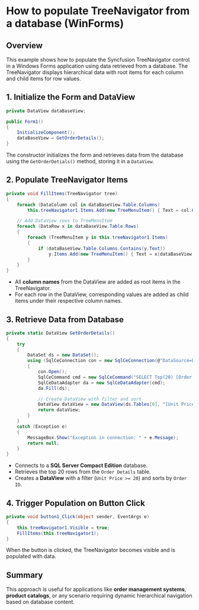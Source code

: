 # How to populate TreeNavigator from a database (WinForms)
## Overview 
This example shows how to populate the Syncfusion TreeNavigator control in a Windows Forms application using data retrieved from a database. The TreeNavigator displays hierarchical data with root items for each column and child items for row values.

## 1. Initialize the Form and DataView
```csharp
private DataView dataBaseView;

public Form1()
{
    InitializeComponent();
    dataBaseView = GetOrderDetails();
}
```
The constructor initializes the form and retrieves data from the database using the `GetOrderDetials()` method, storing it in a `DataView`.

## 2. Populate TreeNavigator Items
```csharp
private void FillItems(TreeNavigator tree)
{
    foreach (DataColumn col in dataBaseView.Table.Columns)
        this.treeNavigator1.Items.Add(new TreeMenuItem() { Text = col.ColumnName });

    // Add DataView rows to TreeMenuItem
    foreach (DataRow x in dataBaseView.Table.Rows)
    {
        foreach (TreeMenuItem y in this.treeNavigator1.Items)
        {
            if (dataBaseView.Table.Columns.Contains(y.Text))
                y.Items.Add(new TreeMenuItem() { Text = x[dataBaseView.Table.Columns[y.Text]].ToString() });
        }
    }
}
```
- All **column names** from the DataView are added as root items in the TreeNavigator.
- For each row in the DataView, corresponding values are added as child items under their respective column names.

## 3. Retrieve Data from Database
```csharp
private static DataView GetOrderDetails()
{
    try
    {
        DataSet ds = new DataSet();
        using (SqlCeConnection con = new SqlCeConnection(@"DataSource=Data\Northwind.sdf"))
        {
            con.Open();
            SqlCeCommand cmd = new SqlCeCommand("SELECT Top(20) [Order ID], [Product ID], [ColumnName], [Unit Price], Quantity FROM [Order Details]", con);
            SqlCeDataAdapter da = new SqlCeDataAdapter(cmd);
            da.Fill(ds);

            // Create DataView with filter and sort
            DataView dataView = new DataView(ds.Tables[0], "[Unit Price] >= 20", "[Order ID]", DataViewRowState.CurrentRows);
            return dataView;
        }
    }
    catch (Exception e)
    {
        MessageBox.Show("Exception in connection: " + e.Message);
        return null;
    }
}
```
- Connects to a **SQL Server Compact Edition** database.
- Retrieves the top 20 rows from the `Order Details` table.
- Creates a **DataView** with a filter (`Unit Price >= 20`) and sorts by `Order ID`.

## 4. Trigger Population on Button Click
```csharp
private void button1_Click(object sender, EventArgs e)
{
    this.treeNavigator1.Visible = true;
    FillItems(this.treeNavigator1);
}
```
When the button is clicked, the TreeNavigator becomes visible and is populated with data.

## Summary
This approach is useful for applications like **order management systems**, **product catalogs**, or any scenario requiring dynamic hierarchical navigation based on database content.
